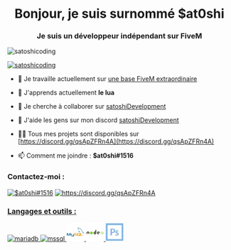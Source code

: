 <h1 align="center">Bonjour, je suis surnommé $at0shi</h1>
<h3 align="center">Je suis un développeur indépendant sur FiveM</h3>

<p align="left"> <img src="https://komarev.com/ghpvc/?username=satoshicoding&label=Profile%20views&color=0e75b6&style=flat" alt="satoshicoding" /> </p>

<p align="left"> <a href="https://github.com/ryo-ma/github-profile-trophy"><img src="https://github-profile-trophy.vercel.app /?username=satoshicoding" alt="satoshicoding" /></a> </p>

- 🔭 Je travaille actuellement sur [une base FiveM extraordinaire](https://discord.gg/qsApZFRn4A)

- 🌱 J'apprends actuellement **le lua**

- 👯 Je cherche à collaborer sur [satoshiDevelopment](https://discord.gg/qsApZFRn4A)

- 🤝 J'aide les gens sur mon discord [satoshiDevelopment](https://discord.gg/qsApZFRn4A)

- 👨‍💻 Tous mes projets sont disponibles sur [https://discord.gg/qsApZFRn4A](https://discord.gg/qsApZFRn4A)

- 📫 Comment me joindre : **$at0shi#1516**

<h3 align="left">Contactez-moi :</h3>
<p align="left">
<a href="https://dev.to/$at0shi#1516" target="blank"><img align="center" src="https://raw.githubusercontent.com/rahuldkjain/github-profile- readme-generator/master/src/images/icons/Social/devto.svg" alt="$at0shi#1516" height="30" width="40" /></a>
<a href="https://discord.gg/https://discord.gg/qsApZFRn4A" target="blank"><img align="center" src="https://raw.githubusercontent.com/rahuldkjain /github-profile-readme-generator/master/src/images/icons/Social/discord.svg" alt="https://discord.gg/qsApZFRn4A" height="30" width="40" /></ un>
</p>

<h3 align="left">Langages et outils :</h3>
<p align="left"> <a href="https://mariadb.org/" target="_blank" rel="noreferrer"> <img src="https://www.vectorlogo.zone/logos/mariadb/mariadb-icon.svg" alt="mariadb" width="40" height="40"/> </a> <a href="https://www.microsoft.com/en-us/sql-server" target="_blank" rel="noreferrer"> <img src="https://www.svgrepo.com/show/303229/microsoft-sql-server-logo.svg" alt="mssql" width="40" height="40"/> </a> <a href="https://www.mysql.com/" target="_blank" rel="noreferrer"> <img src="https://raw.githubusercontent.com/devicons/devicon/master/icons/mysql/mysql-original-wordmark.svg" alt="mysql" width="40" height="40"/> </a> <a href="https://nodejs.org" target="_blank" rel="noreferrer"> <img src="https://raw.githubusercontent.com/devicons/devicon/master/icons/nodejs/nodejs-original-wordmark.svg" alt="nodejs" width="40" height="40"/> </a> <a href="https://www.photoshop.com/en" target="_blank" rel="noreferrer"> <img src="https://raw.githubusercontent.com/devicons/devicon/master/icons/photoshop/photoshop-line.svg" alt="photoshop" width="40" height="40"/> </a> </p>

